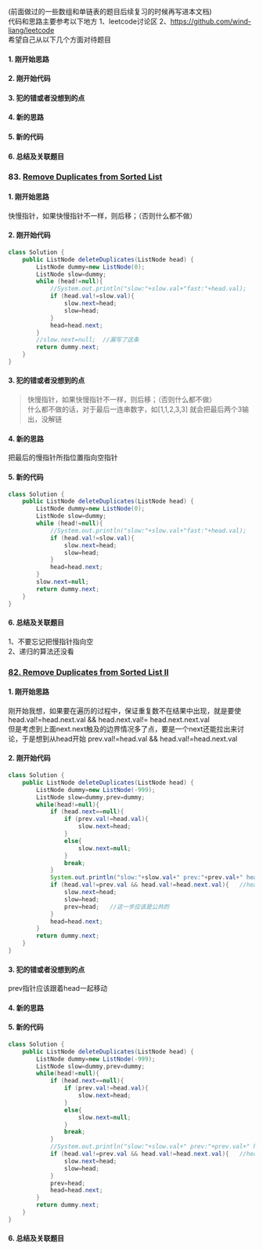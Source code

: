 (前面做过的一些数组和单链表的题目后续复习的时候再写进本文档)  
代码和思路主要参考以下地方 1、leetcode讨论区 2、https://github.com/wind-liang/leetcode  
希望自己从以下几个方面对待题目  
#### 1. 刚开始思路
#### 2. 刚开始代码  
#### 3. 犯的错或者没想到的点  
#### 4. 新的思路  
#### 5. 新的代码  
#### 6. 总结及关联题目  

### 83. [Remove Duplicates from Sorted List](https://leetcode.com/problems/remove-duplicates-from-sorted-list/)  
#### 1. 刚开始思路  
快慢指针，如果快慢指针不一样，则后移；（否则什么都不做）
#### 2. 刚开始代码  

```java
class Solution {
    public ListNode deleteDuplicates(ListNode head) {
        ListNode dummy=new ListNode(0);
        ListNode slow=dummy;
        while (head!=null){
            //System.out.println("slow:"+slow.val+"fast:"+head.val);
            if (head.val!=slow.val){
                slow.next=head;
                slow=head;
            }
            head=head.next;
        }
        //slow.next=null;  //漏写了这条
        return dummy.next;
    }
}
```
#### 3. 犯的错或者没想到的点  
> 快慢指针，如果快慢指针不一样，则后移；（否则什么都不做）  
什么都不做的话，对于最后一连串数字，如[1,1,2,3,3] 就会把最后两个3输出，没解链
#### 4. 新的思路  
把最后的慢指针所指位置指向空指针
#### 5. 新的代码  

```java
class Solution {
    public ListNode deleteDuplicates(ListNode head) {
        ListNode dummy=new ListNode(0);
        ListNode slow=dummy;
        while (head!=null){
            //System.out.println("slow:"+slow.val+"fast:"+head.val);
            if (head.val!=slow.val){
                slow.next=head;
                slow=head;
            }
            head=head.next;
        }
        slow.next=null;
        return dummy.next;
    }
}
```

#### 6. 总结及关联题目  
1、不要忘记把慢指针指向空  
2、递归的算法还没看

### [82. Remove Duplicates from Sorted List II](https://leetcode.com/problems/remove-duplicates-from-sorted-list-ii/)   
#### 1. 刚开始思路  
刚开始我想，如果要在遍历的过程中，保证重复数不在结果中出现，就是要使 head.val!=head.next.val && head.next.val!= head.next.next.val  
但是考虑到上面next.next触及的边界情况多了点，要是一个next还能拉出来讨论，于是想到从head开始  prev.val!=head.val && head.val!=head.next.val  
#### 2. 刚开始代码  
```java
class Solution {
    public ListNode deleteDuplicates(ListNode head) {
        ListNode dummy=new ListNode(-999);
        ListNode slow=dummy,prev=dummy;
        while(head!=null){
            if (head.next==null){
                if (prev.val!=head.val){
                    slow.next=head;
                }
                else{
                    slow.next=null;
                }
                break;
            }
            System.out.println("slow:"+slow.val+" prev:"+prev.val+" head:"+head.val);
            if (head.val!=prev.val && head.val!=head.next.val){   //head.next到null的情况单独讨论
                slow.next=head;
                slow=head;
                prev=head;   //这一步应该是公共的
            }
            head=head.next;
        }
        return dummy.next;
    }
}
```
#### 3. 犯的错或者没想到的点  
prev指针应该跟着head一起移动  
#### 4. 新的思路  
#### 5. 新的代码  
```java
class Solution {
    public ListNode deleteDuplicates(ListNode head) {
        ListNode dummy=new ListNode(-999);
        ListNode slow=dummy,prev=dummy;
        while(head!=null){
            if (head.next==null){
                if (prev.val!=head.val){
                    slow.next=head;
                }
                else{
                    slow.next=null;
                }
                break;
            }
            //System.out.println("slow:"+slow.val+" prev:"+prev.val+" head:"+head.val);
            if (head.val!=prev.val && head.val!=head.next.val){   //head.next到null的情况单独讨论
                slow.next=head;
                slow=head;
            }
            prev=head;
            head=head.next;
        }
        return dummy.next;
    }
}
```
#### 6. 总结及关联题目  

